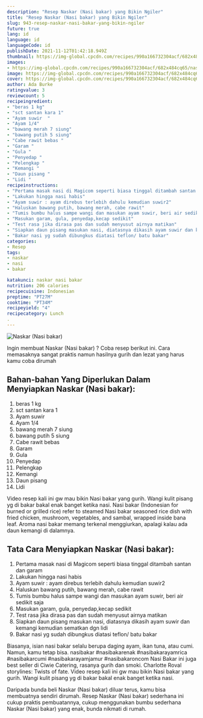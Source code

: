 ```yaml
---
description: "Resep Naskar (Nasi bakar) yang Bikin Ngiler"
title: "Resep Naskar (Nasi bakar) yang Bikin Ngiler"
slug: 943-resep-naskar-nasi-bakar-yang-bikin-ngiler
future: true
lang: id
language: id
languageCode: id
publishDate: 2021-11-12T01:42:18.949Z 
thumbnail: https://img-global.cpcdn.com/recipes/990a166732304acf/682x484cq65/naskar-nasi-bakar-foto-resep-utama.png
images:
- https://img-global.cpcdn.com/recipes/990a166732304acf/682x484cq65/naskar-nasi-bakar-foto-resep-utama.png
image: https://img-global.cpcdn.com/recipes/990a166732304acf/682x484cq65/naskar-nasi-bakar-foto-resep-utama.png
cover: https://img-global.cpcdn.com/recipes/990a166732304acf/682x484cq65/naskar-nasi-bakar-foto-resep-utama.png
author: Ada Burke
ratingvalue: 3
reviewcount: 5
recipeingredient:
- "beras 1 kg"
- "sct santan kara 1"
- "Ayam suwir  "
- "Ayam 1/4"
- "bawang merah 7 siung"
- "bawang putih 5 siung"
- "Cabe rawit bebas "
- "Garam "
- "Gula "
- "Penyedap "
- "Pelengkap "
- "Kemangi "
- "Daun pisang "
- "Lidi "
recipeinstructions:
- "Pertama masak nasi di Magicom seperti biasa tinggal ditambah santan dan garam"
- "Lakukan hingga nasi habis"
- "Ayam suwir : ayam direbus terlebih dahulu kemudian suwir2"
- "Haluskan bawang putih, bawang merah, cabe rawit"
- "Tumis bumbu halus sampe wangi dan masukan ayam suwir, beri air sedikit saja"
- "Masukan garam, gula, penyedap,kecap sedikit"
- "Test rasa jika dirasa pas dan sudah menyusut airnya matikan"
- "Siapkan daun pisang masukan nasi, diatasnya dikasih ayam suwir dan kemangi kemudian sematkan dgn lidi"
- "Bakar nasi yg sudah dibungkus diatasi teflon/ batu bakar"
categories:
- Resep
tags:
- naskar
- nasi
- bakar

katakunci: naskar nasi bakar 
nutrition: 206 calories
recipecuisine: Indonesian
preptime: "PT27M"
cooktime: "PT34M"
recipeyield: "4"
recipecategory: Lunch
. 
---
```



![Naskar (Nasi bakar)](https://img-global.cpcdn.com/recipes/990a166732304acf/682x484cq65/naskar-nasi-bakar-foto-resep-utama.png)

Ingin membuat Naskar (Nasi bakar) ? Coba resep berikut ini. Cara memasaknya sangat praktis namun hasilnya gurih dan lezat yang harus kamu coba dirumah

<!--inarticleads1-->

## Bahan-bahan Yang Diperlukan Dalam Menyiapkan Naskar (Nasi bakar):

1. beras 1 kg
1. sct santan kara 1
1. Ayam suwir  
1. Ayam 1/4
1. bawang merah 7 siung
1. bawang putih 5 siung
1. Cabe rawit bebas 
1. Garam 
1. Gula 
1. Penyedap 
1. Pelengkap 
1. Kemangi 
1. Daun pisang 
1. Lidi 

Video resep kali ini gw mau bikin Nasi bakar yang gurih. Wangi kulit pisang yg di bakar bakal enak banget ketika nasi. Nasi bakar (Indonesian for burned or grilled rice) refer to steamed Nasi bakar seasoned rice dish with fried chicken, mushroom, vegetables, and sambal, wrapped inside bana leaf. Aroma nasi bakar memang terkenal menggiurkan, apalagi kalau ada daun kemangi di dalamnya. 

<!--inarticleads2-->

## Tata Cara Menyiapkan Naskar (Nasi bakar):

1. Pertama masak nasi di Magicom seperti biasa tinggal ditambah santan dan garam
1. Lakukan hingga nasi habis
1. Ayam suwir : ayam direbus terlebih dahulu kemudian suwir2
1. Haluskan bawang putih, bawang merah, cabe rawit
1. Tumis bumbu halus sampe wangi dan masukan ayam suwir, beri air sedikit saja
1. Masukan garam, gula, penyedap,kecap sedikit
1. Test rasa jika dirasa pas dan sudah menyusut airnya matikan
1. Siapkan daun pisang masukan nasi, diatasnya dikasih ayam suwir dan kemangi kemudian sematkan dgn lidi
1. Bakar nasi yg sudah dibungkus diatasi teflon/ batu bakar


Biasanya, isian nasi bakar selalu berupa daging ayam, ikan tuna, atau cumi. Namun, kamu tetap bisa. nasibakar #nasibakarenak #nasibakarayamrica #nasibakarcumi #nasibakarayamjamur #nasibakaroncom Nasi Bakar ini juga best seller di Ciwie Catering, rasanya gurih dan smoki. Charlotte Roval storylines: Twists of fate. Video resep kali ini gw mau bikin Nasi bakar yang gurih. Wangi kulit pisang yg di bakar bakal enak banget ketika nasi. 

Daripada bunda beli  Naskar (Nasi bakar)  diluar terus, kamu  bisa membuatnya sendiri dirumah. Resep  Naskar (Nasi bakar)  sederhana ini cukup praktis pembuatannya, cukup menggunakan bumbu sederhana  Naskar (Nasi bakar)  yang enak, bunda nikmati di rumah.
